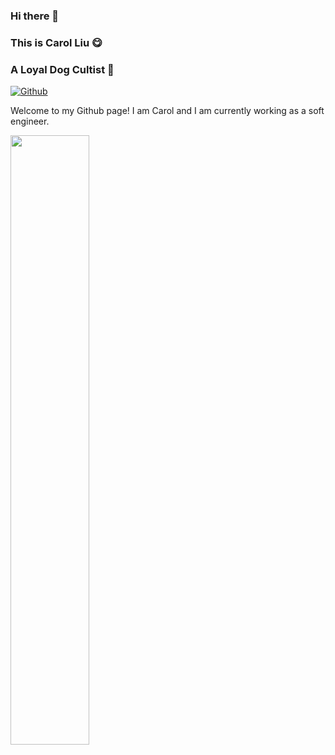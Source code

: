 ### Hi there 👋 
### This is Carol Liu 😋
### A Loyal Dog Cultist 🐶
 
[![Github](https://img.shields.io/badge/-Github-000?style=flat&logo=Github&logoColor=white)](https://github.com/OopsCarolLau)
 
Welcome to my Github page! I am Carol and I am currently working as a soft engineer. 
  

 
<p>
	<img width="50%" align="left" src="https://github-readme-stats.vercel.app/api?username=OopsCarolLau&show_icons=true&hide_border=true" />
<br />
</p>


